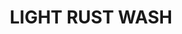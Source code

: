 ---
title: "LIGHT RUST WASH"
price: "TBA"
desc: "Opis nije dostupan"
img_path: "/assets/img/A.MIG-1004.jpg"
brand: AMMO
available: true
cat: "weathering"
subcat: "ENAMEL WASHES (35 mL)"
subsubcat: "SS"
---